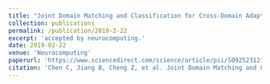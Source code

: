 ```yaml
---
title: "Joint Domain Matching and Classification for Cross-Domain Adaptation Via ELM"
collection: publications
permalink: /publication/2019-2-22
excerpt: 'accepted by neurocomputing.'
date: 2019-02-22
venue: 'Neurocomputing'
paperurl: 'https://www.sciencedirect.com/science/article/pii/S0925231219300839'
citation: 'Chen C, Jiang B, Cheng Z, et al. Joint Domain Matching and Classification for Cross-Domain Adaptation Via ELM[J]. Neurocomputing, 2019.'
---
```



